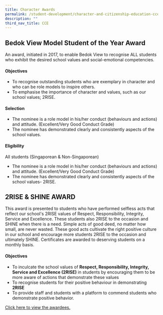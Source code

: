 ```yaml
---
title: Character Awards
permalink: /student-development/character-and-citizenship-education-cce/character-awards
description: ""
third_nav_title: CCE
---
```

## Bedok View Model Student of the Year Award

An award, initiated in 2017, to enable Bedok View to recognise ALL students who exhibit the desired school values and social-emotional competencies.

#### Objectives

* To recognise outstanding students who are exemplary in character and who can be role models to inspire others. 
* To emphasise the importance of character and values, such as our school values; 2RISE.

#### Selection 

* The nominee is a role model in his/her conduct (behaviours and actions) and attitude. (Excellent/Very Good Conduct Grade)
* The nominee has demonstrated clearly and consistently aspects of the school values.

#### Eligibility

All students (Singaporean & Non-Singaporean)

* The nominee is a role model in his/her conduct (behaviours and actions) and attitude. (Excellent/Very Good Conduct Grade)
* The nominee has demonstrated clearly and consistently aspects of the school values- 2RISE.


## 2RISE & SHINE AWARD

This award is presented to students who have performed selfless acts that reflect our school's 2RISE values of Respect, Responsibility, Integrity, Service and Excellence. These students also 2RISE to the occasion and SHINE when there is a need. Simple acts of good deed, no matter how small, are never wasted. These good acts cultivate the right positive culture in our school and encourage more students 2RISE to the occasion and ultimately SHINE. Certificates are awarded to deserving students on a monthly basis.

#### Objectives

* To inculcate the school values of **Respect, Responsibility, Integrity, Service and Excellence (2RISE)** in students by encouraging them to be more aware of actions that demonstrate these values
* To recognise students for their positive behaviour in demonstrating **2RISE**
* To provide staff and students with a platform to commend students who demonstrate positive behavior.

[Click here to view the awardees.](/achievements/character-awards/2rise-n-shine-awards)